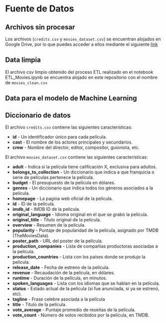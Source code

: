 # Fuente de Datos

## Archivos sin procesar

Los archivos (```credits.csv``` y ```movies_dataset.csv```) se encuentran alojados en Google Drive, por lo que puedes acceder a ellos mediante el siguiente [link](https://drive.google.com/drive/folders/1uYpitLzf2ZTTltMB8LuqmZY8ctHLLIaV?usp=sharing)

## Data limpia

El archivo csv limpio obtenido del proceso ETL realizado en el notebook ETL_Movies.ipynb se encuentra alojado en este repositorio con el nombre de ```movies_clean.csv```

## Data para el modelo de Machine Learning

## Diccionario de datos

El archivo ```credits.csv``` contiene las siguientes características:

* **id** - Un identificador único para cada película.
* **cast** - El nombre de los actores principales y secundarios.
* **crew** - Nombre del director, editor, compositor, guionista, etc.

El archivo ```movies_dataset.csv``` contiene las siguientes características:

* **adult** - Indica si la película tiene calificación X, exclusiva para adultos.
* **belongs_to_collection** - Un diccionario que indica a que franquicia o serie de películas pertenece la película.
* **budget** - El presupuesto de la película en dólares.
* **genres** - Un diccionario que indica todos los géneros asociados a la película.
* **homepage** - La pagina web oficial de la película.
* **id** - ID de la película.
* **imdb_id** - IMDB ID de la película.
* **original_language** - Idioma original en el que se grabó la película.
* **original_title** - Titulo original de la película.
* **overview** - Resumen de la película.
* **popularity** - Puntaje de popularidad de la película, asignado por TMDB (TheMoviesData).
* **poster_path** - URL del poster de la película.
* **production_companies** - Lista de compañías productoras asociadas a la película.
* **production_countries** - Lista con los países donde se produjo la película.
* **release_date** - Fecha de estreno de la película.
* **revenue** - Recaudación de la película, en dólares.
* **runtime** - Duración de la película, en minutos.
* **spoken_languages** - Lista con los idiomas que se hablan en la película.
* **status** - Estado actual de la película (si fue anunciada, si ya se estrenó, etc).
* **tagline** - Frase celebre asociada a la película
* **title** - Título de la película.
* **vote_average** - Puntaje promedio de reseñas de la película.
* **vote_count** - Número de votos recibidos por la película, en TMDB.
